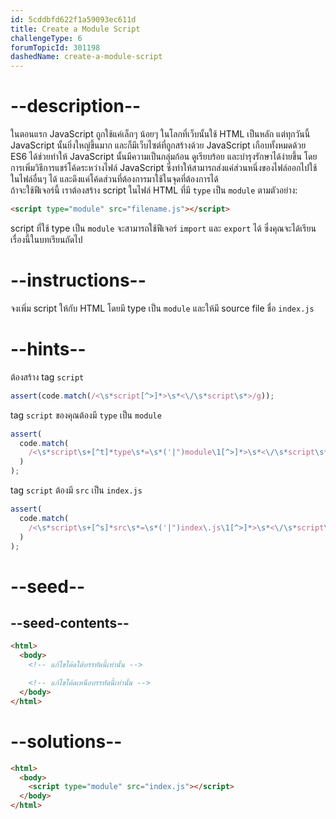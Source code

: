 ```yaml
---
id: 5cddbfd622f1a59093ec611d
title: Create a Module Script
challengeType: 6
forumTopicId: 301198
dashedName: create-a-module-script
---
```


# --description--

ในตอนแรก JavaScript ถูกใช้แค่เล็กๆ น้อยๆ ในโลกที่เว็บนั้นใช้ HTML เป็นหลัก แต่ทุกวันนี้ JavaScript นั้นยิ่งใหญ่ขึ้นมาก และก็มีเว็บไซต์ที่ถูกสร้างด้วย JavaScript เกือบทั้งหมดด้วย  
ES6 ได้ช่วยทำให้ JavaScript นั้นมีความเป็นกลุ่มก้อน ดูเรียบร้อย และบำรุงรักษาได้ง่ายขึ้น  โดยการเพิ่มวิธีการแชร์โค้ดระหว่างไฟล์ JavaScript ซึ่งทำให้สามารถส่งแค่ส่วนหนึ่งของไฟล์ออกไปใช้ในไฟล์อื่นๆ ได้ และดึงแค่โค้ดส่วนที่ต้องการมาใช้ในจุดที่ต้องการได้  
ถ้าจะใช้ฟีเจอร์นี้ เราต้องสร้าง script ในไฟล์ HTML ที่มี `type` เป็น `module` ตามตัวอย่าง:

```html
<script type="module" src="filename.js"></script>
```

script ที่ใช้ type เป็น `module` จะสามารถใช้ฟีเจอร์ `import` และ `export` ได้ ซึ่งคุณจะได้เรียนเรื่องนี้ในบทเรียนถัดไป

# --instructions--

จงเพิ่ม script ให้กับ HTML โดยมี type เป็น `module` และให้มี source file ชื่อ `index.js`


# --hints--

ต้องสร้าง tag `script` 

```js
assert(code.match(/<\s*script[^>]*>\s*<\/\s*script\s*>/g));
```

tag `script` ของคุณต้องมี `type` เป็น `module`

```js
assert(
  code.match(
    /<\s*script\s+[^t]*type\s*=\s*('|")module\1[^>]*>\s*<\/\s*script\s*>/g
  )
);
```

tag `script` ต้องมี `src` เป็น `index.js`

```js
assert(
  code.match(
    /<\s*script\s+[^s]*src\s*=\s*('|")index\.js\1[^>]*>\s*<\/\s*script\s*>/g
  )
);
```

# --seed--

## --seed-contents--

```html
<html>
  <body>
    <!-- แก้ไขโค้ดใต้บรรทัดนี้เท่านั้น -->

    <!-- แก้ไขโค้ดเหนือบรรทัดนี้เท่านั้น -->
  </body>
</html>
```

# --solutions--

```html
<html>
  <body>
    <script type="module" src="index.js"></script>
  </body>
</html>
```
